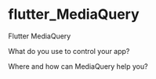 # flutter_MediaQuery
Flutter MediaQuery


What do you use to control your app?

Where and how can MediaQuery help you?


